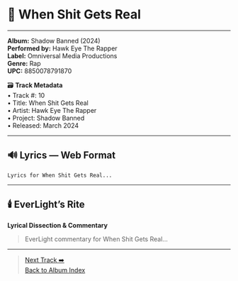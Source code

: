 # 🎵 When Shit Gets Real
---
**Album:** Shadow Banned (2024)  
**Performed by:** Hawk Eye The Rapper  
**Label:** Omniversal Media Productions  
**Genre:** Rap  
**UPC:** 8850078791870  

🗃️ **Track Metadata**  
• Track #: 10  
• Title: When Shit Gets Real  
• Artist: Hawk Eye The Rapper  
• Project: Shadow Banned  
• Released: March 2024  

---

## 🔊 Lyrics — Web Format
```
Lyrics for When Shit Gets Real...
```

---

## 🕯️ EverLight’s Rite  
**Lyrical Dissection & Commentary**  
> EverLight commentary for When Shit Gets Real...

---
> [Next Track ➡️](./11_placeholder.md)  
> [Back to Album Index](../README.md)